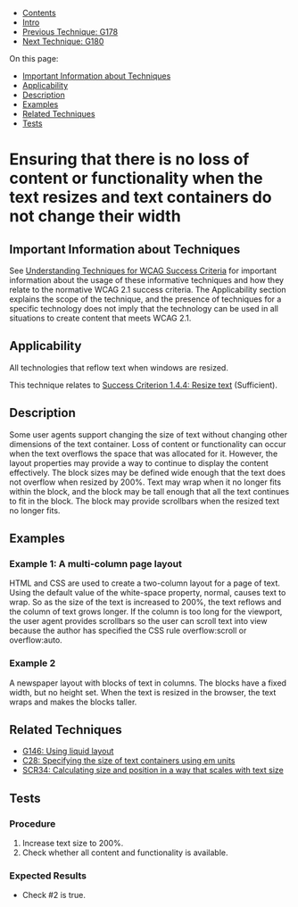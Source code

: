 -   [Contents](https://www.w3.org/WAI/WCAG21/Techniques/#techniques "Table of Contents")
-   [Intro](https://www.w3.org/WAI/WCAG21/Techniques/#introduction "Introduction to Techniques")
-   [Previous Technique: G178](G178)
-   [Next Technique: G180](G180)

On this page:

-   [Important Information about Techniques](#important-information)
-   [Applicability](#applicability)
-   [Description](#description)
-   [Examples](#examples)
-   [Related Techniques](#related)
-   [Tests](#tests)

Ensuring that there is no loss of content or functionality when the text resizes and text containers do not change their width
==============================================================================================================================

Important Information about Techniques
--------------------------------------

See [Understanding Techniques for WCAG Success Criteria](https://www.w3.org/WAI/WCAG21/Understanding/understanding-techniques) for important information about the usage of these informative techniques and how they relate to the normative WCAG 2.1 success criteria. The Applicability section explains the scope of the technique, and the presence of techniques for a specific technology does not imply that the technology can be used in all situations to create content that meets WCAG 2.1.

Applicability
-------------

All technologies that reflow text when windows are resized.

This technique relates to [Success Criterion 1.4.4: Resize text](https://www.w3.org/WAI/WCAG21/Understanding/resize-text) (Sufficient).

Description
-----------

Some user agents support changing the size of text without changing other dimensions of the text container. Loss of content or functionality can occur when the text overflows the space that was allocated for it. However, the layout properties may provide a way to continue to display the content effectively. The block sizes may be defined wide enough that the text does not overflow when resized by 200%. Text may wrap when it no longer fits within the block, and the block may be tall enough that all the text continues to fit in the block. The block may provide scrollbars when the resized text no longer fits.

Examples
--------

### Example 1: A multi-column page layout

HTML and CSS are used to create a two-column layout for a page of text. Using the default value of the white-space property, normal, causes text to wrap. So as the size of the text is increased to 200%, the text reflows and the column of text grows longer. If the column is too long for the viewport, the user agent provides scrollbars so the user can scroll text into view because the author has specified the CSS rule overflow:scroll or overflow:auto.

### Example 2

A newspaper layout with blocks of text in columns. The blocks have a fixed width, but no height set. When the text is resized in the browser, the text wraps and makes the blocks taller.

Related Techniques
------------------

-   [G146: Using liquid layout](https://www.w3.org/WAI/WCAG21/Techniques/general/G146)
-   [C28: Specifying the size of text containers using em units](https://www.w3.org/WAI/WCAG21/Techniques/css/C28)
-   [SCR34: Calculating size and position in a way that scales with text size](https://www.w3.org/WAI/WCAG21/Techniques/client-side-script/SCR34)

Tests
-----

### Procedure

1.  Increase text size to 200%.
2.  Check whether all content and functionality is available.

### Expected Results

-   Check \#2 is true.
